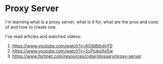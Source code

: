 # Proxy Server

I'm learning what is a proxy server, what is it for, what are the pros and cons of and how to create one.

I've read articles and watched videos:

1. https://www.youtube.com/watch?v=KOibBdrdyY0
2. https://www.youtube.com/watch?v=5cPIukqXe5w
3. https://www.fortinet.com/resources/cyberglossary/proxy-server
